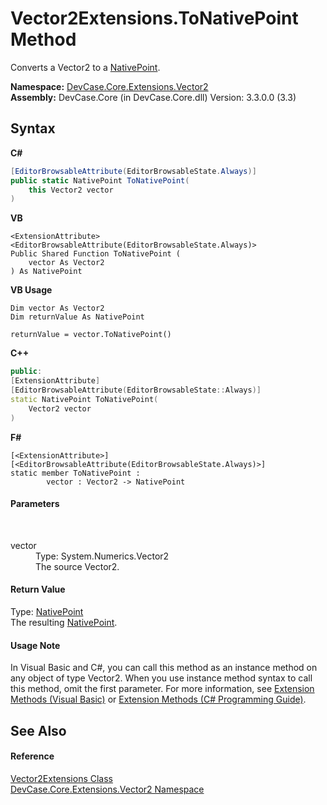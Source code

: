 # Vector2Extensions.ToNativePoint Method 
 

Converts a Vector2 to a <a href="T_DevCase_Interop_Unmanaged_Win32_Structures_NativePoint">NativePoint</a>.

**Namespace:**&nbsp;<a href="N_DevCase_Core_Extensions_Vector2">DevCase.Core.Extensions.Vector2</a><br />**Assembly:**&nbsp;DevCase.Core (in DevCase.Core.dll) Version: 3.3.0.0 (3.3)

## Syntax

**C#**<br />
``` C#
[EditorBrowsableAttribute(EditorBrowsableState.Always)]
public static NativePoint ToNativePoint(
	this Vector2 vector
)
```

**VB**<br />
``` VB
<ExtensionAttribute>
<EditorBrowsableAttribute(EditorBrowsableState.Always)>
Public Shared Function ToNativePoint ( 
	vector As Vector2
) As NativePoint
```

**VB Usage**<br />
``` VB Usage
Dim vector As Vector2
Dim returnValue As NativePoint

returnValue = vector.ToNativePoint()
```

**C++**<br />
``` C++
public:
[ExtensionAttribute]
[EditorBrowsableAttribute(EditorBrowsableState::Always)]
static NativePoint ToNativePoint(
	Vector2 vector
)
```

**F#**<br />
``` F#
[<ExtensionAttribute>]
[<EditorBrowsableAttribute(EditorBrowsableState.Always)>]
static member ToNativePoint : 
        vector : Vector2 -> NativePoint 

```


#### Parameters
&nbsp;<dl><dt>vector</dt><dd>Type: System.Numerics.Vector2<br />The source Vector2.</dd></dl>

#### Return Value
Type: <a href="T_DevCase_Interop_Unmanaged_Win32_Structures_NativePoint">NativePoint</a><br />The resulting <a href="T_DevCase_Interop_Unmanaged_Win32_Structures_NativePoint">NativePoint</a>.

#### Usage Note
In Visual Basic and C#, you can call this method as an instance method on any object of type Vector2. When you use instance method syntax to call this method, omit the first parameter. For more information, see <a href="https://docs.microsoft.com/dotnet/visual-basic/programming-guide/language-features/procedures/extension-methods">Extension Methods (Visual Basic)</a> or <a href="https://docs.microsoft.com/dotnet/csharp/programming-guide/classes-and-structs/extension-methods">Extension Methods (C# Programming Guide)</a>.

## See Also


#### Reference
<a href="T_DevCase_Core_Extensions_Vector2_Vector2Extensions">Vector2Extensions Class</a><br /><a href="N_DevCase_Core_Extensions_Vector2">DevCase.Core.Extensions.Vector2 Namespace</a><br />